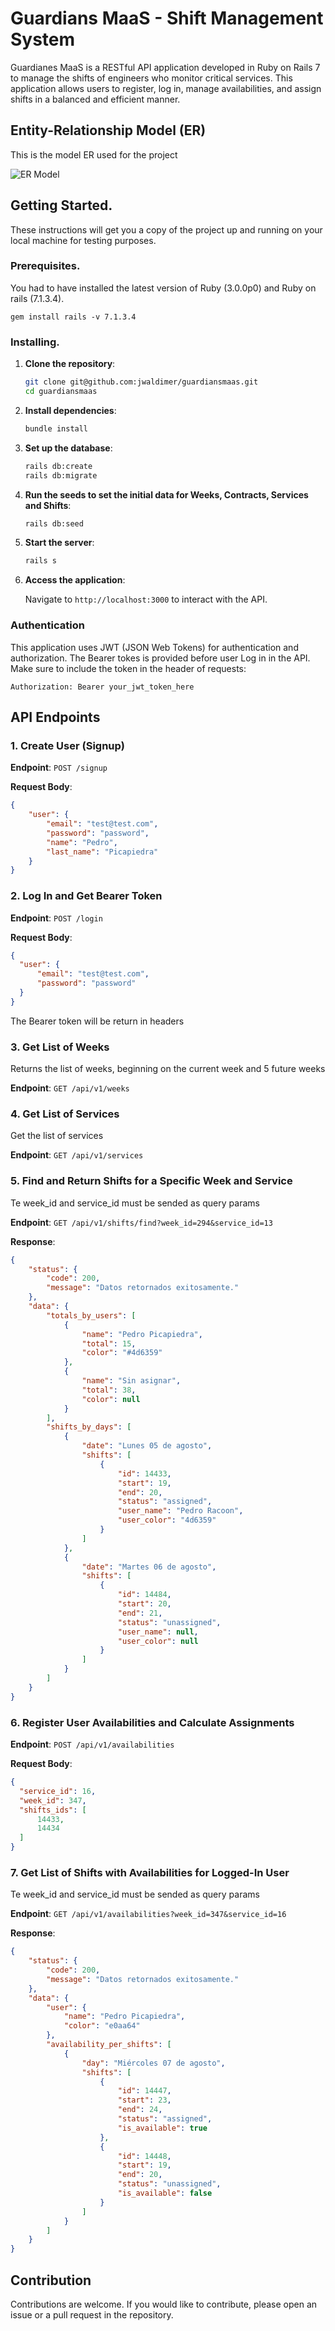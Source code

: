 # Guardians MaaS - Shift Management System

Guardianes MaaS is a RESTful API application developed in Ruby on Rails 7 to manage the shifts of engineers who monitor critical services. This application allows users to register, log in, manage availabilities, and assign shifts in a balanced and efficient manner.
## Entity-Relationship Model (ER)
This is the model ER used for the project

![ER Model](image.png)

## Getting Started.
These instructions will get you a copy of the project up and running on your local machine for testing purposes.

### Prerequisites.
You had to have installed the latest version of Ruby (3.0.0p0) and Ruby on rails (7.1.3.4).

```
gem install rails -v 7.1.3.4
```
### Installing.

1. **Clone the repository**:
    ```bash
    git clone git@github.com:jwaldimer/guardiansmaas.git
    cd guardiansmaas
    ```

2. **Install dependencies**:
    ```bash
    bundle install
    ```

3. **Set up the database**:
    ```bash
    rails db:create
    rails db:migrate
    ```
4. **Run the seeds to set the initial data for Weeks, Contracts, Services and Shifts**:
    ```bash
    rails db:seed
    ```
5. **Start the server**:
    ```bash
    rails s
    ```
6. **Access the application**:

    Navigate to `http://localhost:3000` to interact with the API.

### Authentication

This application uses JWT (JSON Web Tokens) for authentication and authorization. The Bearer tokes is provided before user Log in in the API. Make sure to include the token in the header of requests:

```http
Authorization: Bearer your_jwt_token_here
```
## API Endpoints

### 1. Create User (Signup)

**Endpoint**: `POST /signup`

**Request Body**:
```json
{
    "user": {
        "email": "test@test.com",
        "password": "password",
        "name": "Pedro",
        "last_name": "Picapiedra"
    }
}
```
### 2. Log In and Get Bearer Token

**Endpoint**: `POST /login`

**Request Body**:
```json
{
  "user": {
      "email": "test@test.com",
      "password": "password"
  }
}
```
The Bearer token will be return in headers

### 3. Get List of Weeks
Returns the list of weeks, beginning on the current week and 5 future weeks

**Endpoint**: `GET /api/v1/weeks`

### 4. Get List of Services
Get the list of services

**Endpoint**: `GET /api/v1/services`

### 5. Find and Return Shifts for a Specific Week and Service
Te week_id and service_id must be sended as query params

**Endpoint**: `GET /api/v1/shifts/find?week_id=294&service_id=13`

**Response**:
```json
{
    "status": {
        "code": 200,
        "message": "Datos retornados exitosamente."
    },
    "data": {
        "totals_by_users": [
            {
                "name": "Pedro Picapiedra",
                "total": 15,
                "color": "#4d6359"
            },
            {
                "name": "Sin asignar",
                "total": 38,
                "color": null
            }
        ],
        "shifts_by_days": [
            {
                "date": "Lunes 05 de agosto",
                "shifts": [
                    {
                        "id": 14433,
                        "start": 19,
                        "end": 20,
                        "status": "assigned",
                        "user_name": "Pedro Racoon",
                        "user_color": "4d6359"
                    }
                ]
            },
            {
                "date": "Martes 06 de agosto",
                "shifts": [
                    {
                        "id": 14484,
                        "start": 20,
                        "end": 21,
                        "status": "unassigned",
                        "user_name": null,
                        "user_color": null
                    }
                ]
            }            
        ]
    }
}
```

### 6. Register User Availabilities and Calculate Assignments

**Endpoint**: `POST /api/v1/availabilities`

**Request Body**:
```json
{
  "service_id": 16,
  "week_id": 347,
  "shifts_ids": [
      14433,
      14434
  ]
}
```

### 7. Get List of Shifts with Availabilities for Logged-In User
Te week_id and service_id must be sended as query params

**Endpoint**: `GET /api/v1/availabilities?week_id=347&service_id=16`

**Response**:
```json
{
    "status": {
        "code": 200,
        "message": "Datos retornados exitosamente."
    },
    "data": {
        "user": {
            "name": "Pedro Picapiedra",
            "color": "e0aa64"
        },
        "availability_per_shifts": [
            {
                "day": "Miércoles 07 de agosto",
                "shifts": [
                    {
                        "id": 14447,
                        "start": 23,
                        "end": 24,
                        "status": "assigned",
                        "is_available": true
                    },
                    {
                        "id": 14448,
                        "start": 19,
                        "end": 20,
                        "status": "unassigned",
                        "is_available": false
                    }
                ]
            }
        ]
    }
}
```

## Contribution
Contributions are welcome. If you would like to contribute, please open an issue or a pull request in the repository.
